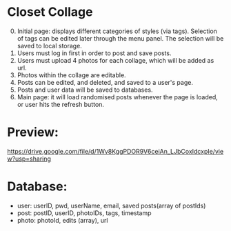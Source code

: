 # Closet Collage

0. Initial page: displays different categories of styles (via tags).
Selection of tags can be edited later through the menu panel.
The selection will be saved to local storage. 
1. Users must log in first in order to post and save posts.
2. Users must upload 4 photos for each collage, which will be added as url.
3. Photos within the collage are editable.
4. Posts can be edited, and deleted, and saved to a user's page.
5. Posts and user data will be saved to databases.
6. Main page: it will load randomised posts whenever the page is loaded, or user hits the refresh button.


# Preview:
https://drive.google.com/file/d/1Wv8KggPDOR9V6ceiAn_LJbCoxIdcxpIe/view?usp=sharing


# Database:
- user: userID, pwd, userName, email, saved posts(array of postIds)
- post: postID, userID, photoIDs, tags, timestamp
- photo: photoId, edits (array), url
